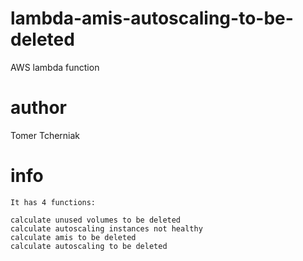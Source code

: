 # lambda-amis-autoscaling-to-be-deleted

AWS lambda function

# author

Tomer Tcherniak

# info

```
It has 4 functions:

calculate unused volumes to be deleted
calculate autoscaling instances not healthy
calculate amis to be deleted
calculate autoscaling to be deleted
```
